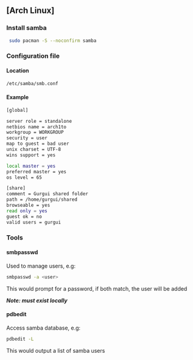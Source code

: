 ## [Arch Linux]

### Install samba
```bash
 sudo pacman -S --noconfirm samba
```

### Configuration file
#### Location
```bash
/etc/samba/smb.conf
```

#### Example
```bash
[global]

server role = standalone 
netbios name = arch1to
workgroup = WORKGROUP
security = user
map to guest = bad user
unix charset = UTF-8
wins support = yes

local master = yes
preferred master = yes
os level = 65

[share]
comment = Gurgui shared folder
path = /home/gurgui/shared
browseable = yes
read only = yes
guest ok = no
valid users = gurgui
```

### Tools
#### smbpasswd 
Used to manage users, e.g:
```bash
smbpasswd -a <user>
```
This would prompt for a password, if both match, the user will be added

***Note: <user> must exist locally***
#### pdbedit
Access samba database, e.g:
```bash
pdbedit -L
```
This would output a list of samba users

